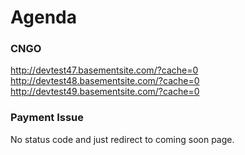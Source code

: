 # Agenda

### CNGO
http://devtest47.basementsite.com/?cache=0
http://devtest48.basementsite.com/?cache=0
http://devtest49.basementsite.com/?cache=0

### Payment Issue 
No status code and just redirect to coming soon page. 


